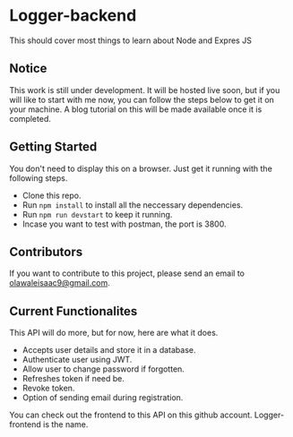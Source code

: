 # Logger-backend
This should cover most things to learn about Node and Expres JS

## Notice
This work is still under development. It will be hosted live soon, but if you will like to start with me now, you can follow the steps below to get it on your machine. A blog tutorial on this will be made available once it is completed. 

## Getting Started
You don't need to display this on a browser. Just get it running with the following steps.

* Clone this repo.
* Run `npm install` to install all the neccessary dependencies.
* Run `npm run devstart` to keep it running.
* Incase you want to test with postman, the port is 3800.

## Contributors
If you want to contribute to this project, please send an email to olawaleisaac9@gmail.com.

## Current Functionalites
This API will do more, but for now, here are what it does.
* Accepts user details and store it in a database.
* Authenticate user using JWT.
* Allow user to change password if forgotten.
* Refreshes token if need be.
* Revoke token.
* Option of sending email during registration.

You can check out the frontend to this API on this github account. Logger-frontend is the name.


